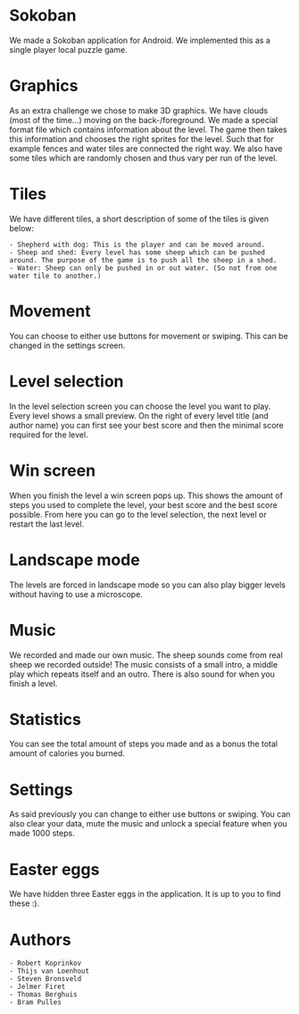 # Sokoban
We made a Sokoban application for Android. We implemented this as a single player local puzzle game.

# Graphics
As an extra challenge we chose to make 3D graphics. We have clouds (most of the time...) moving on the back-/foreground. We made a special format file which contains information about the level. The game then takes this information and chooses the right sprites for the level. Such that for example fences and water tiles are connected the right way. We also have some tiles which are randomly chosen and thus vary per run of the level.

# Tiles 
We have different tiles, a short description of some of the tiles is given below:

	- Shepherd with dog: This is the player and can be moved around.
	- Sheep and shed: Every level has some sheep which can be pushed around. The purpose of the game is to push all the sheep in a shed.
	- Water: Sheep can only be pushed in or out water. (So not from one water tile to another.)

# Movement
You can choose to either use buttons for movement or swiping. This can be changed in the settings screen.

# Level selection
In the level selection screen you can choose the level you want to play. Every level shows a small preview. On the right of every level title (and author name) you can first see your best score and then the minimal score required for the level.

# Win screen
When you finish the level a win screen pops up. This shows the amount of steps you used to complete the level, your best score and the best score possible. From here you can go to the level selection, the next level or restart the last level.

# Landscape mode
The levels are forced in landscape mode so you can also play bigger levels without having to use a microscope.

# Music
We recorded and made our own music. The sheep sounds come from real sheep we recorded outside! The music consists of a small intro, a middle play which repeats itself and an outro. There is also sound for when you finish a level.

# Statistics
You can see the total amount of steps you made and as a bonus the total amount of calories you burned.

# Settings
As said previously you can change to either use buttons or swiping. You can also clear your data, mute the music and unlock a special feature when you made 1000 steps.

# Easter eggs
We have hidden three Easter eggs in the application. It is up to you to find these :).

# Authors
	- Robert Koprinkov
	- Thijs van Loenhout
	- Steven Bronsveld
	- Jelmer Firet
	- Thomas Berghuis
	- Bram Pulles
